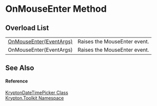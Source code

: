 # OnMouseEnter Method


## Overload List
<table>
<tr>
<td><a href="52464b54-16e2-a9df-97da-645aec2786ae.md">OnMouseEnter(EventArgs)</a></td>
<td>Raises the MouseEnter event.</td></tr>
<tr>
<td>OnMouseEnter(EventArgs)</td>
<td>Raises the MouseEnter event.</td></tr>
</table>

## See Also


#### Reference
<a href="d5f4ef00-45c7-03b8-460f-4b57e8740f0e.md">KryptonDateTimePicker Class</a>  
<a href="79d2eac2-21f4-54ff-7552-b20c33c30600.md">Krypton.Toolkit Namespace</a>  
